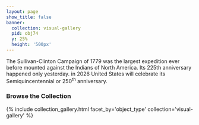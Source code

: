 ```yaml
---
layout: page
show_title: false
banner:
  collection: visual-gallery
  pid: obj74
  y: 25%
  height: '500px'
---
```


The Sullivan-Clinton Campaign of 1779 was the largest expedition ever before mounted against the Indians of North America. Its 225th anniversary happened only yesterday. in 2026 United States will celebrate its Semiquincentennial or 250<sup>th</sup> anniversary.

### Browse the Collection

{% include collection_gallery.html facet_by='object_type' collection='visual-gallery' %}
